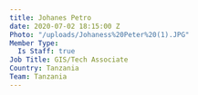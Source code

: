 ```yaml
---
title: Johanes Petro
date: 2020-07-02 18:15:00 Z
Photo: "/uploads/Johaness%20Peter%20(1).JPG"
Member Type:
  Is Staff: true
Job Title: GIS/Tech Associate
Country: Tanzania
Team: Tanzania
---
```


